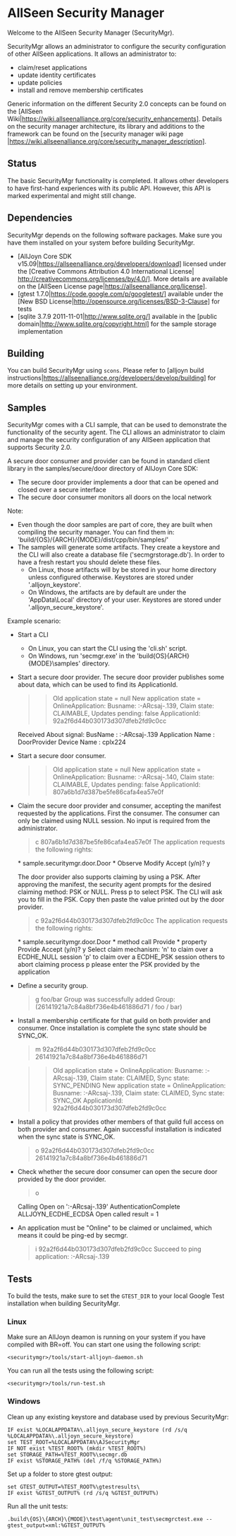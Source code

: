 AllSeen Security Manager
========================

Welcome to the AllSeen Security Manager (SecurityMgr).

SecurityMgr allows an administrator to configure the security configuration of
other AllSeen applications. It allows an administrator to:

* claim/reset applications
* update identity certificates
* update policies
* install and remove membership certificates

Generic information on the different Security 2.0 concepts can be found on the
[AllSeen Wiki|https://wiki.allseenalliance.org/core/security_enhancements].
Details on the security manager architecture, its library and additions to the
framework can be found on the [security manager wiki page
|https://wiki.allseenalliance.org/core/security_manager_description].

Status
------

The basic SecurityMgr functionality is completed. It allows other developers to
have first-hand experiences with its public API. However, this API is marked
experimental and might still change.

Dependencies
------------

SecurityMgr depends on the following software packages. Make sure you have them
installed on your system before building SecurityMgr.

* [AllJoyn Core SDK v15.09|https://allseenalliance.org/developers/download]
licensed under the [Creative Commons Attribution 4.0 International License|
http://creativecommons.org/licenses/by/4.0/]. More details are available on
the [AllSeen License page|https://allseenalliance.org/license].
* [gtest 1.7.0|https://code.google.com/p/googletest/] available under the [New
BSD License|http://opensource.org/licenses/BSD-3-Clause] for tests
* [sqlite 3.7.9 2011-11-01|http://www.sqlite.org/] available in the [public
domain|http://www.sqlite.org/copyright.html] for the sample storage
implementation

Building
--------

You can build SecurityMgr using `scons`. Please refer to [alljoyn build
instructions|https://allseenalliance.org/developers/develop/building] for more
details on setting up your environment.

Samples
-------

SecurityMgr comes with a CLI sample, that can be used to demonstrate the
functionality of the security agent. The CLI allows an administrator to
claim and manage the security configuration of any AllSeen application that
supports Security 2.0.

A secure door consumer and provider can be found in standard client library
in the samples/secure/door directory of AllJoyn Core SDK:
* The secure door provider implements a door that can be opened and closed over
  a secure interface
* The secure door consumer monitors all doors on the local network

Note:
* Even though the door samples are part of core, they are built when compiling
the security manager. You can find them in:
'build/{OS}/{ARCH}/{MODE}/dist/cpp/bin/samples/'
* The samples will generate some artifacts. They create a keystore and the CLI
will also create a database file ('secmgrstorage.db'). In order to have a fresh
restart you should delete these files.
  * On Linux, those artifacts will by be stored in your home directory unless
configured otherwise. Keystores are stored under '.alljoyn\_keystore'.
  * On Windows, the artifacts are by default are under the 'AppData\Local'
directory of your user. Keystores are stored under
'.alljoyn\_secure\_keystore'.

Example scenario:

* Start a CLI
  * On Linux, you can start the CLI using the 'cli.sh' script.
  * On Windows, run 'secmgr.exe' in the 'build\{OS}\{ARCH}\{MODE}\samples'
directory.
* Start a secure door provider. The secure door provider publishes some
  about data, which can be used to find its ApplicationId.

    >> Old application state = null
    >> New application state = OnlineApplication: Busname: :-ARcsaj-.139, Claim state: CLAIMABLE, Updates pending: false
    >> ApplicationId: 92a2f6d44b030173d307dfeb2fd9c0cc

    Received About signal:
     BusName          : :-ARcsaj-.139
     Application Name : DoorProvider
     Device Name      : cplx224

* Start a secure door consumer.

    >> Old application state = null
    >> New application state = OnlineApplication: Busname: :-ARcsaj-.140, Claim state: CLAIMABLE, Updates pending: false
    >> ApplicationId: 807a6b1d7d387be5fe86cafa4ea57e0f

* Claim the secure door provider and consumer, accepting the manifest requested
  by the applications. First the consumer. The consumer can only be claimed using
  NULL session. No input is required from the administrator.

    > c 807a6b1d7d387be5fe86cafa4ea57e0f
    The application requests the following rights:
    <rule>
      <objPath>*</objPath>
      <interfaceName>sample.securitymgr.door.Door</interfaceName>
      <member>
        <name>*</name>
        <action>Observe</action>
        <action>Modify</action>
      </member>
    </rule>
    Accept (y/n)? y

  The door provider also supports claiming by using a PSK. After approving the
  manifest, the security agent prompts for the desired claiming method: PSK
  or NULL. Press p to select PSK. The CLI will ask you to fill in the PSK. Copy
  then paste the value printed out by the door provider.

    > c 92a2f6d44b030173d307dfeb2fd9c0cc
    The application requests the following rights:
    <rule>
      <objPath>*</objPath>
      <interfaceName>sample.securitymgr.door.Door</interfaceName>
      <member>
        <name>*</name>
        <type>method call</type>
        <action>Provide</action>
      </member>
      <member>
        <name>*</name>
        <type>property</type>
        <action>Provide</action>
      </member>
    </rule>
    Accept (y/n)? y
    Select claim mechanism:
      'n' to claim over a ECDHE_NULL session
      'p' to claim over a ECDHE_PSK session
      others to abort claiming process
    p
    please enter the PSK provided by the application

* Define a security group.

    > g foo/bar
    Group was successfully added
    Group: (26141921a7c84a8bf736e4b461886d71 / foo / bar)

* Install a membership certificate for that guild on both provider and consumer.
  Once installation is complete the sync state should be SYNC_OK.

    > m 92a2f6d44b030173d307dfeb2fd9c0cc 26141921a7c84a8bf736e4b461886d71

    >> Old application state = OnlineApplication: Busname: :-ARcsaj-.139, Claim state: CLAIMED, Sync state: SYNC_PENDING
    >> New application state = OnlineApplication: Busname: :-ARcsaj-.139, Claim state: CLAIMED, Sync state: SYNC_OK
    >> ApplicationId: 92a2f6d44b030173d307dfeb2fd9c0cc

* Install a policy that provides other members of that guild full access on
  both provider and consumer. Again successful installation is indicated when
  the sync state is SYNC_OK.

    > o 92a2f6d44b030173d307dfeb2fd9c0cc 26141921a7c84a8bf736e4b461886d71

* Check whether the secure door consumer can open the secure door provided by the door provider.

    > o

    Calling Open on ':-ARcsaj-.139'
    AuthenticationComplete ALLJOYN_ECDHE_ECDSA
    Open called result = 1

* An application must be "Online" to be claimed or unclaimed, which means it could be ping-ed by secmgr.

    > i 92a2f6d44b030173d307dfeb2fd9c0cc
    Succeed to ping application: :-ARcsaj-.139

Tests
-----

To build the tests, make sure to set the `GTEST_DIR` to your local Google Test
installation when building SecurityMgr.

### Linux

Make sure an AllJoyn deamon is running on your system if you have compiled with
BR=off. You can start one using the following script:

```
<securitymgr>/tools/start-alljoyn-daemon.sh
```

You can run all the tests using the following script:

```
<securitymgr>/tools/run-test.sh
```

### Windows

Clean up any existing keystore and database used by previous SecurityMgr:

```
IF exist %LOCALAPPDATA%\.alljoyn_secure_keystore (rd /s/q %LOCALAPPDATA%\.alljoyn_secure_keystore)
set TEST_ROOT=%LOCALAPPDATA%\AJSecurityMgr
IF NOT exist %TEST_ROOT% (mkdir %TEST_ROOT%)
set STORAGE_PATH=%TEST_ROOT%\secmgr.db
IF exist %STORAGE_PATH% (del /f/q %STORAGE_PATH%)
```

Set up a folder to store gtest output:

```
set GTEST_OUTPUT=%TEST_ROOT%\gtestresults\
IF exist %GTEST_OUTPUT% (rd /s/q %GTEST_OUTPUT%)
```

Run all the unit tests:

```
.build\{OS}\{ARCH}\{MODE}\test\agent\unit_test\secmgrctest.exe --gtest_output=xml:%GTEST_OUTPUT%
```
